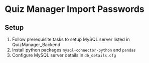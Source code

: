 # Quiz Manager Import Passwords

## Setup
1. Follow prerequisite tasks to setup MySQL server listed in QuizManager_Backend
2. Install python packages `mysql-connector-python` and `pandas`
3. Configure MySQL server details in `db_details.cfg`
